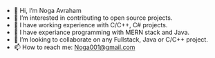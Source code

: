- 👋 Hi, I’m Noga Avraham
- 👀 I’m interested in contributing to open source projects.
- 🌱 I have working experience with C/C++, C# projects. 
- 🌱 I have experiance programming with MERN stack and Java.
- 💞️ I’m looking to collaborate on any Fullstack, Java or C/C++ project.
- 📫 How to reach me: Noga001@gmail.com

<!---
NogaAv/NogaAv is a ✨ special ✨ repository because its `README.md` (this file) appears on your GitHub profile.
You can click the Preview link to take a look at your changes.
--->

